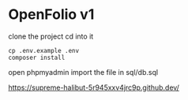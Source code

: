 # OpenFolio v1

clone the project
cd into it
```
cp .env.example .env
composer install
```

open phpmyadmin
import the file in sql/db.sql

https://supreme-halibut-5r945xxv4jrc9p.github.dev/
